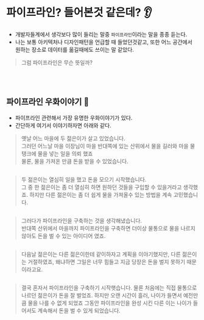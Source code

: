# 파이프라인? 들어본것 같은데? 👂
 - 개발자들계에서 생각보다 많이 들리는 말중 `파이프라인`이라는 말을 종종 듣는다. 
 - 나는 보통 아키텍처나 디자인패턴을 언급할 때 들었던것같고, 또한 어느 공간에서 원하는 장소로 데이터를 옮길때에도 쓰이는 말 같았다. 
 
 > 그럼 파이프라인은 무슨 뜻일까?
 
 <br></br>
 
 ## 파이프라인 우화이야기 👀
 - 파이프라인 관련해서 가장 유명한 우화이야기가 있다. 
 - 간단하게 여기서 이야기하자면 아래와 같다.

> 옛날 어느 마을에 두 젊은이가 살고 있었습니다.   
> 그러던 어느날 마을 이장님이 마을 반대쪽에 있는 산위에서 물을 길러와 마을 물탱크에 물을 넣는 일을 의뢰 했죠  
> 물론, 물을 가져온 만큼 돈을 받을 수 있었습니다.    

<img src = "">

> 두 젊은이는 열심히 일을 했고 돈을 모으기 시작했습니다.  
> 그 중 한 젊은이는 좀 더 열심히 하면 원하던 것들을 구입할 수 있을거라고 생각했죠. 
> 하지만 다른 젊은이는 좀 더 쉽게 물을 가져올수 있는 방법을 계속 고민했습니다.  

<img src = "">

> 그러다가 파이프라인을 구축하는 것을 생각해냈습니다.   
> 반대쪽 산위에서 마을까지 파이프라인을 구축하면 더이상 물통으로 물을 나르지 않아도 돈을 벌 수 있는 아이디어 였죠. 

<img src = "">

> 다음날 젊은이는 다른 젊은이한테 같이하자고 계획을 이야기했지만, 
> 다른 젊은이는 거절하였죠, 왜냐하면 그일은 너무 힘들고 지금 당장은 돈을 벌지 못하기 때문이라고요.

<img src = "">

> 결국 혼자서 파이프라인을 구축하기 시작햇습니다. 
> 물론 처음에는 직접 물통으로 나르던 젊은이가 돈을 잘 벌었죠. 
> 하지만 오랜 시간이 흘러, 나이가 들면서 예전만큼 물을 나를 수 없게 되었죠 
> 그동안 파이프라인을 완성 시킨 다른 이는 나이가 들어서도 계속해서 돈을 벌 수 있게 되었습니다.

<img src = "">

